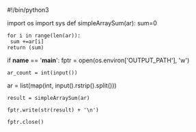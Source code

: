 
#!/bin/python3

import os
import sys
def simpleArraySum(ar):
    sum=0 

    for i in range(len(ar)):
     sum +=ar[i]
    return (sum)

if __name__ == '__main__':
    fptr = open(os.environ['OUTPUT_PATH'], 'w')
 

    ar_count = int(input())
  ar = list(map(int, input().rstrip().split()))

    result = simpleArraySum(ar)

    fptr.write(str(result) + '\n')

    fptr.close()
